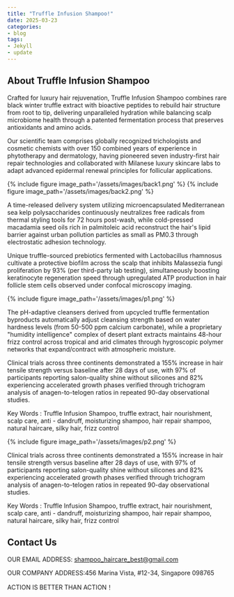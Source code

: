 ```yaml
---
title: "Truffle Infusion Shampoo!"
date: 2025-03-23
categories:
- blog
tags:
- Jekyll
- update
---
```


## About Truffle Infusion Shampoo

Crafted for luxury hair rejuvenation, Truffle Infusion Shampoo combines rare black winter truffle extract with bioactive peptides to rebuild hair structure from root to tip, delivering unparalleled hydration while balancing scalp microbiome health through a patented fermentation process that preserves antioxidants and amino acids.

Our scientific team comprises globally recognized trichologists and cosmetic chemists with over 150 combined years of experience in phytotherapy and dermatology, having pioneered seven industry-first hair repair technologies and collaborated with Milanese luxury skincare labs to adapt advanced epidermal renewal principles for follicular applications.

{% include figure image_path='/assets/images/back1.png' %}
{% include figure image_path='/assets/images/back2.png' %}

A time-released delivery system utilizing microencapsulated Mediterranean sea kelp polysaccharides continuously neutralizes free radicals from thermal styling tools for 72 hours post-wash, while cold-pressed macadamia seed oils rich in palmitoleic acid reconstruct the hair's lipid barrier against urban pollution particles as small as PM0.3 through electrostatic adhesion technology.

Unique truffle-sourced prebiotics fermented with Lactobacillus rhamnosus cultivate a protective biofilm across the scalp that inhibits Malassezia fungi proliferation by 93% (per third-party lab testing), simultaneously boosting keratinocyte regeneration speed through upregulated ATP production in hair follicle stem cells observed under confocal microscopy imaging.

{% include figure image_path='/assets/images/p1.png' %}

The pH-adaptive cleansers derived from upcycled truffle fermentation byproducts automatically adjust cleansing strength based on water hardness levels (from 50-500 ppm calcium carbonate), while a proprietary "humidity intelligence" complex of desert plant extracts maintains 48-hour frizz control across tropical and arid climates through hygroscopic polymer networks that expand/contract with atmospheric moisture.

Clinical trials across three continents demonstrated a 155% increase in hair tensile strength versus baseline after 28 days of use, with 97% of participants reporting salon-quality shine without silicones and 82% experiencing accelerated growth phases verified through trichogram analysis of anagen-to-telogen ratios in repeated 90-day observational studies.

Key Words : Truffle Infusion Shampoo, truffle extract, hair nourishment, scalp care, anti - dandruff, moisturizing shampoo, hair repair shampoo, natural haircare, silky hair, frizz control

{% include figure image_path='/assets/images/p2.png' %}

Clinical trials across three continents demonstrated a 155% increase in hair tensile strength versus baseline after 28 days of use, with 97% of participants reporting salon-quality shine without silicones and 82% experiencing accelerated growth phases verified through trichogram analysis of anagen-to-telogen ratios in repeated 90-day observational studies.

Key Words : Truffle Infusion Shampoo, truffle extract, hair nourishment, scalp care, anti - dandruff, moisturizing shampoo, hair repair shampoo, natural haircare, silky hair, frizz control

## Contact Us

OUR EMAIL ADDRESS: shampoo_haircare_best@gmail.com

OUR COMPANY ADDRESS:456 Marina Vista, #12-34, Singapore 098765

ACTION IS BETTER THAN ACTION！
